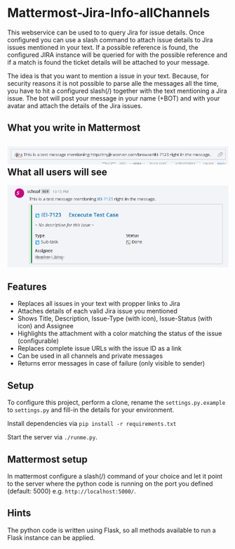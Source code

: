 Mattermost-Jira-Info-allChannels
====================

This webservice can be used to to query Jira for issue details. Once
configured you can use a slash command to attach issue details to Jira issues mentioned in your text.
If a possible reference is found, the configured JIRA instance will be queried
for with the possible reference and if a match is found the ticket details
will be attached to your message.

The idea is that you want to mention a issue in your text. Because, for security reasons it is not possible to parse alle the messages all the time, you have to hit a configured slash(/) together with the text mentioning a Jira issue.
The bot will post your message in your name (+BOT) and with your avatar and attach the details of the Jira issues.

What you write in Mattermost
----------------------------
![What you write in Mattermost](/doc/mattermost-jira-info-allChannels-input.png)
What all users will see
-----------------------
![What all users will see](/doc/mattermost-jira-info-allChannels-output.png)

Features
--------

* Replaces all issues in your text with propper links to Jira
* Attaches details of each valid Jira issue you mentioned
* Shows Title, Description, Issue-Type (with icon), Issue-Status (with icon) and Assignee
* Highlights the attachment with a color matching the status of the issue (configurable)
* Replaces complete issue URLs with the issue ID as a link
* Can be used in all channels and private messages
* Returns error messages in case of failure (only visible to sender)


Setup
-----

To configure this project, perform a clone, rename the ```settings.py.example```
to ```settings.py``` and fill-in the details for your environment.

Install dependencies via ```pip install -r requirements.txt```

Start the server via ```./runme.py```.

Mattermost setup
----------------

In mattermost configure a slash(/) command of your choice and
let it point to the server where the python code is running on the port you defined (default: 5000) e.g.
```http://localhost:5000/```.

Hints
-----

The python code is written using Flask, so all methods available to run a Flask
instance can be applied.
